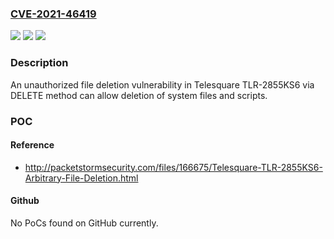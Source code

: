### [CVE-2021-46419](https://cve.mitre.org/cgi-bin/cvename.cgi?name=CVE-2021-46419)
![](https://img.shields.io/static/v1?label=Product&message=n%2Fa&color=blue)
![](https://img.shields.io/static/v1?label=Version&message=n%2Fa&color=blue)
![](https://img.shields.io/static/v1?label=Vulnerability&message=n%2Fa&color=brighgreen)

### Description

An unauthorized file deletion vulnerability in Telesquare TLR-2855KS6 via DELETE method can allow deletion of system files and scripts.

### POC

#### Reference
- http://packetstormsecurity.com/files/166675/Telesquare-TLR-2855KS6-Arbitrary-File-Deletion.html

#### Github
No PoCs found on GitHub currently.

